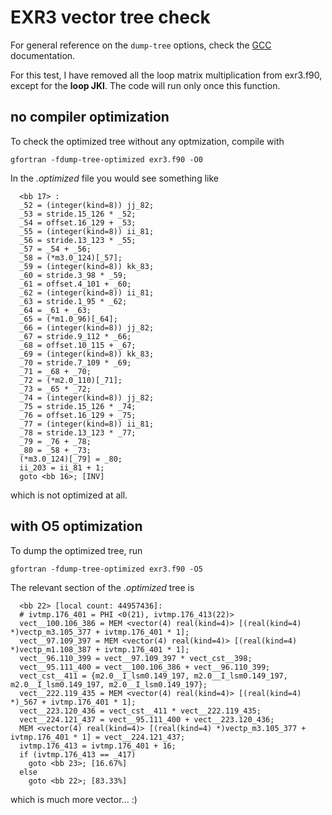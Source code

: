# EXR3 vector tree check

For general reference on the `dump-tree` options, check the [GCC](https://gcc.gnu.org/onlinedocs/gcc/Developer-Options.html) documentation.

For this test, I have removed all the loop matrix multiplication from exr3.f90, except for the **loop JKI**. The code will run only once this function.


## no compiler optimization

To check the optimized tree without any optmization, compile with
```
gfortran -fdump-tree-optimized exr3.f90 -O0
```

In the *.optimized* file you would see something like
```
  <bb 17> :
  _52 = (integer(kind=8)) jj_82;
  _53 = stride.15_126 * _52;
  _54 = offset.16_129 + _53;
  _55 = (integer(kind=8)) ii_81;
  _56 = stride.13_123 * _55;
  _57 = _54 + _56;
  _58 = (*m3.0_124)[_57];
  _59 = (integer(kind=8)) kk_83;
  _60 = stride.3_98 * _59;
  _61 = offset.4_101 + _60;
  _62 = (integer(kind=8)) ii_81;
  _63 = stride.1_95 * _62;
  _64 = _61 + _63;
  _65 = (*m1.0_96)[_64];
  _66 = (integer(kind=8)) jj_82;
  _67 = stride.9_112 * _66;
  _68 = offset.10_115 + _67;
  _69 = (integer(kind=8)) kk_83;
  _70 = stride.7_109 * _69;
  _71 = _68 + _70;
  _72 = (*m2.0_110)[_71];
  _73 = _65 * _72;
  _74 = (integer(kind=8)) jj_82;
  _75 = stride.15_126 * _74;
  _76 = offset.16_129 + _75;
  _77 = (integer(kind=8)) ii_81;
  _78 = stride.13_123 * _77;
  _79 = _76 + _78;
  _80 = _58 + _73;
  (*m3.0_124)[_79] = _80;
  ii_203 = ii_81 + 1;
  goto <bb 16>; [INV]
```
which is not optimized at all.


## with O5 optimization

To dump the optimized tree, run
```
gfortran -fdump-tree-optimized exr3.f90 -O5
```

The relevant section of the *.optimized* tree is
```
  <bb 22> [local count: 44957436]:
  # ivtmp.176_401 = PHI <0(21), ivtmp.176_413(22)>
  vect__100.106_386 = MEM <vector(4) real(kind=4)> [(real(kind=4) *)vectp_m3.105_377 + ivtmp.176_401 * 1];
  vect__97.109_397 = MEM <vector(4) real(kind=4)> [(real(kind=4) *)vectp_m1.108_387 + ivtmp.176_401 * 1];
  vect__96.110_399 = vect__97.109_397 * vect_cst__398;
  vect__95.111_400 = vect__100.106_386 + vect__96.110_399;
  vect_cst__411 = {m2.0__I_lsm0.149_197, m2.0__I_lsm0.149_197, m2.0__I_lsm0.149_197, m2.0__I_lsm0.149_197};
  vect__222.119_435 = MEM <vector(4) real(kind=4)> [(real(kind=4) *)_567 + ivtmp.176_401 * 1];
  vect__223.120_436 = vect_cst__411 * vect__222.119_435;
  vect__224.121_437 = vect__95.111_400 + vect__223.120_436;
  MEM <vector(4) real(kind=4)> [(real(kind=4) *)vectp_m3.105_377 + ivtmp.176_401 * 1] = vect__224.121_437;
  ivtmp.176_413 = ivtmp.176_401 + 16;
  if (ivtmp.176_413 == _417)
    goto <bb 23>; [16.67%]
  else
    goto <bb 22>; [83.33%]
```
which is much more vector... :)
